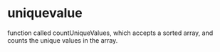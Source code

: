 # uniquevalue
function called countUniqueValues, which accepts a sorted array, and counts the unique values in the array.
